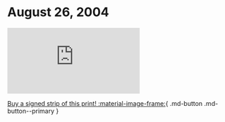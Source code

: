# August 26, 2004

![](https://www.achewood.com/comic.php?date=08262004)

[Buy a signed strip of this print! :material-image-frame:](https://achewood-holiday-pop-up.myshopify.com/products/strip#08262004){ .md-button .md-button--primary }
